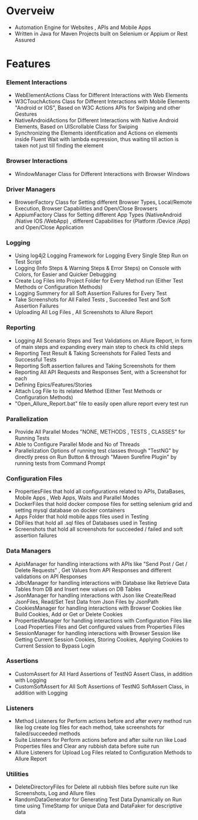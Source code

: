 # Overveiw
- Automation Engine for Websites , APIs and Mobile Apps
- Written in Java for Maven Projects built on Selenium or Appium or Rest Assured

# Features
### Element Interactions
- WebElementActions Class for Different Interactions with Web Elements
- W3CTouchActions Class for Different Interactions with Mobile Elements "Android or IOS", Based on W3C Actions APIs for Swiping and other Gestures
- NativeAndroidActions for Different Interactions with Native Android Elements, Based on UIScrollable Class for Swiping
- Synchronizing the Elements identification and Actions on elements inside Fluent Wait with lambda expression, thus waiting till action is taken not just till finding the element

### Browser Interactions
- WindowManager Class for Different Interactions with Browser Windows

### Driver Managers
- BrowserFactory Class for Setting different Browser Types, Local/Remote Execution, Browser Capabilities and Open/Close Browsers
- AppiumFactory Class for Setting different App Types (NativeAndroid /Native IOS /WebApp) , different Capabilities for (Platform /Device /App) and Open/Close Application

### Logging
- Using log4j2 Logging Framework for Logging Every Single Step Run on Test Script
- Logging (Info Steps & Warning Steps & Error Steps) on Console with Colors, for Easier and Quicker Debugging
- Create Log Files into Project Folder for Every Method run (Either Test Methods or Configuration Methods)
- Logging Summery for all Soft Assertion Failures for Every Test
- Take Screenshots for All Failed Tests , Succeeded Test and Soft Assertion Failures
- Uploading All Log Files , All Screenshots to Allure Report

### Reporting
- Logging All Scenario Steps and Test Validations on Allure Report, in form of main steps and expanding every main step to check its child steps
- Reporting Test Result & Taking Screenshots for Failed Tests and Successful Tests
- Reporting Soft assertion failures and Taking Screenshots for them
- Reporting All API Requests and Responses Sent, with a Screenshot for each
- Defining Epics/Features/Stories
- Attach Log File to its related Method (Either Test Methods or Configuration Methods)
- "Open_Allure_Report.bat" file to easily open allure report every test run 

### Parallelization
- Provide All Parallel Modes "NONE, METHODS , TESTS , CLASSES" for Running Tests
- Able to Configure Parallel Mode and No of Threads
- Parallelization Options of running test classes through "TestNG" by directly press on Run Button & through "Maven Surefire Plugin" by running tests from Command Prompt 

### Configuration Files
- PropertiesFiles that hold all configurations related to APIs, DataBases, Mobile Apps , Web Apps, Waits and Parallel Modes
- DockerFiles that hold docker compose files for setting selenium grid and setting mysql database on docker containers
- Apps Folder that hold mobile apps files used in Testing
- DbFiles that hold all .sql files of Databases used in Testing
- Screenshots that hold all screenshots for succeeded / failed and soft assertion failures

### Data Managers
- ApisManager for handling interactions with APIs like "Send Post / Get / Delete Requests" , Get Values from API Responses and different validations on API Responses
- JdbcManager for handling interactions with Database like Retrieve Data Tables from DB and Insert new values on DB Tables
- JsonManager for handling interactions with Json like Create/Read JsonFiles, Read/Set Test Data from Json Files by JsonPath
- CookiesManager for handling interactions with Browser Cookies like Build Cookies, Add or Get or Delete Cookies
- PropertiesManager for handling interactions with Configuration Files like Load Properties Files and Get configured values from Properties Files
- SessionManager for handling interactions with Browser Session like Getting Current Session Cookies, Storing Cookies, Applying Cookies to Current Session to Bypass Login

### Assertions
- CustomAssert for All Hard Assertions of TestNG Assert Class, in addition with Logging
- CustomSoftAssert for All Soft Assertions of TestNG SoftAssert Class, in addition with Logging

### Listeners
- Method Listeners for Perform actions before and after every method run like log create log files for each method, take screenshots for failed/succeeded methods
- Suite Listeners for Perform actions before and after suite run like Load Properties files and Clear any rubbish data before suite run
- Allure Listeners for Upload Log Files related to Configuration Methods to Allure Report

### Utilities
- DeleteDirectoryFiles for Delete all rubbish files before suite run like Screenshots, Log and Allure files
- RandomDataGenerator for Generating Test Data Dynamically on Run time using TimeStamp for unique Data and DataFaker for descriptive data
